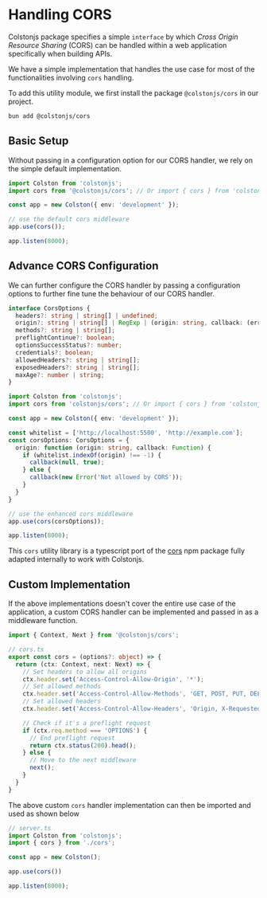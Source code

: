 # Handling CORS
<!-- The `Colstonjs` package simplifies Cross-Origin Resource Sharing (CORS) handling in web applications. Here's how you can use the `CORS` class for effective CORS management. -->
Colstonjs package specifies a simple `interface` by which _Cross Origin Resource Sharing_ (CORS) can be handled within a web application specifically when building APIs.

We have a simple implementation that handles the use case for most of the functionalities involving `cors` handling.

To add this utility module, we first install the package `@colstonjs/cors` in our project.

```bash
bun add @colstonjs/cors
```

## Basic Setup

Without passing in a configuration option for our CORS handler, we rely on the simple default implementation.

```ts
import Colston from 'colstonjs';
import cors from '@colstonjs/cors'; // Or import { cors } from 'colstonjs/utils';

const app = new Colston({ env: 'development' });

// use the default cors middleware
app.use(cors());

app.listen(8000);
```

## Advance CORS Configuration

We can further configure the CORS handler by passing a configuration options to further fine tune the behaviour of our CORS handler.


```ts 
interface CorsOptions {
  headers?: string | string[] | undefined;
  origin?: string | string[] | RegExp | (origin: string, callback: (err: Error | null, allow?: boolean | undefined) => void) => void;
  methods?: string | string[];
  preflightContinue?: boolean;
  optionsSuccessStatus?: number;
  credentials?: boolean;
  allowedHeaders?: string | string[];
  exposedHeaders?: string | string[];
  maxAge?: number | string;
}

import Colston from 'colstonjs';
import cors from 'colstonjs/cors'; // Or import { cors } from 'colstonjs/utils';

const app = new Colston({ env: 'development' });

const whitelist = ['http://localhost:5500', 'http://example.com'];
const corsOptions: CorsOptions = {
  origin: function (origin: string, callback: Function) {
    if (whitelist.indexOf(origin) !== -1) {
      callback(null, true);
    } else {
      callback(new Error('Not allowed by CORS'));
    }
  }
}

// use the enhanced cors middleware
app.use(cors(corsOptions));

app.listen(8000);
```
This `cors` utility library is a typescript port of the [cors](https://www.npmjs.com/package/cors) npm package fully adapted internally to work with Colstonjs.

## Custom Implementation

If the above implementations doesn't cover the entire use case of the application, a custom CORS handler can be implemented and passed in as a middleware function.

```ts
import { Context, Next } from '@colstonjs/cors';

// cors.ts
export const cors = (options?: object) => {
  return (ctx: Context, next: Next) => {
    // Set headers to allow all origins
    ctx.header.set('Access-Control-Allow-Origin', '*');
    // Set allowed methods
    ctx.header.set('Access-Control-Allow-Methods', 'GET, POST, PUT, DELETE, OPTIONS');
    // Set allowed headers
    ctx.header.set('Access-Control-Allow-Headers', 'Origin, X-Requested-With, Content-Type, Accept');

    // Check if it's a preflight request
    if (ctx.req.method === 'OPTIONS') {
      // End preflight request
      return ctx.status(200).head();
    } else {
      // Move to the next middleware
      next();
    }
  }
}
```

The above custom `cors` handler implementation can then be imported and used as shown below
```ts
// server.ts
import Colston from 'colstonjs';
import { cors } from './cors';

const app = new Colston();

app.use(cors())

app.listen(8000);
```